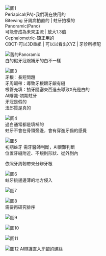 ![圖1](../dentistry_img/圖片1.png)  
Periapical(PA)-我們現在使用的  
Bitewing 
牙周病拍直的 | 蛀牙拍橫的  
Panoramic(Pano)  
可能會成為未來主流 | 放大1.3倍   
Cephalometrlc-矯正用的  
CBCT-可以3D重組 | 可以以看出XYZ | 牙診所標配  

  
![舊的Panoramic](../dentistry_img/圖片2.png)   
白的假牙冠跟補牙的白不一樣  


![圖3](../dentistry_img/圖片3.png)  
牙根：長短問題  
牙周韌帶：導致牙根跟牙齦有縫  
根管充填：抽牙隨塞東西進去導致X光是白的  
AI辯識-初期蛀牙  
牙冠是假的  
法郎質是真的  

  
![圖4](../dentistry_img/圖片4.png)  
過白通常都是填補的  
蛀牙不會在骨頭旁邊，會有穿進牙齒的感覺  


![圖5](../dentistry_img/圖片5.png)  
初期蛀牙 需牙醫師判斷，AI很難判斷  
位置牙縫附近、不規則形狀、從外到內  

依照牙周韌帶來分辨牙根  

![圖6](../dentistry_img/圖片6.png)  
蛀牙挑邊邊薄的地方侵入


![圖7](../dentistry_img/圖片7.png)  
  
  
![圖8](../dentistry_img/圖片8.png)  
需要再研究排序  


![圖9](../dentistry_img/圖片9.png)  


![圖10](../dentistry_img/圖片10.png)  


![圖11](../dentistry_img/圖片11.png)  


![圖12](../dentistry_img/圖片12.png)
AI辯識直入牙齦的螺絲

